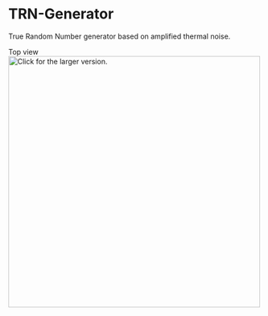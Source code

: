 # TRN-Generator
True Random Number generator based on amplified thermal noise.
<!---
![image](https://drive.google.com/uc?export=view&id=1OXgJahr7Anaioa1Jv2pbfXmD82JHJgH5)
--->

Top view
<a href="https://drive.google.com/uc?export=view&id=13Kc26w20WehUby2Woa2oCrK1Yk4WDjpU"><img src="https://drive.google.com/uc?export=view&id=13Kc26w20WehUby2Woa2oCrK1Yk4WDjpU" style="width: 500px; max-width: 100%; height: auto" title="Click for the larger version." /></a>

<!---
<a href="https://drive.google.com/uc?export=view&id=13Kc26w20WehUby2Woa2oCrK1Yk4WDjpU"><img src="https://drive.google.com/uc?export=view&id=13Kc26w20WehUby2Woa2oCrK1Yk4WDjpU" style="width: 650px; max-width: 100%; height: auto" title="Click to enlarge picture" />
--->

<!---
![image](https://drive.google.com/uc?export=view&id=13Kc26w20WehUby2Woa2oCrK1Yk4WDjpU)

Bottom view
![image](https://drive.google.com/uc?export=view&id=13JwK5-GLE6HFXf7qy2N-qq1SR4rBqlio)

Spectrum magnitude

![image](https://drive.google.com/uc?export=view&id=15Biexxwm-6txojOZyN4R7M9b6BPBS8EX)
--->


<!---
Top
https://drive.google.com/file/d/13Kc26w20WehUby2Woa2oCrK1Yk4WDjpU/view?usp=sharing

Bottom
https://drive.google.com/file/d/13JwK5-GLE6HFXf7qy2N-qq1SR4rBqlio/view?usp=sharing

Spectrum magnitude
https://drive.google.com/file/d/15Biexxwm-6txojOZyN4R7M9b6BPBS8EX/view?usp=sharing

How-to link google drive images to Github markdown files:
https://stackoverflow.com/questions/55803682/add-google-drive-images-to-readme-md-on-github

--->
